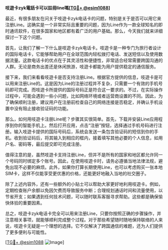 **吱遊卡zyk電話卡可以註冊line嗎[[TG💪+ @esim1088](https://t.me/s/esim1088)]**

最近，有很多朋友在问关于吱遊卡zyk电话卡的问题，特别是关于是否可以用它来注册Line。这确实是一个非常实际且重要的问题，因为Line作为一款全球知名的即时通讯软件，在很多国家和地区都有着广泛的用户基础。那么，今天我们就来详细探讨一下这个问题。

首先，让我们了解一下什么是吱遊卡zyk电话卡。吱遊卡是一种专门为旅行者设计的国际电话卡，它能够帮助用户在全球范围内轻松拨打电话、发送短信以及使用数据流量。这款电话卡的优点在于其灵活性和便捷性，非常适合经常需要跨国沟通的人群。无论是商务出差还是休闲旅游，吱遊卡都能为用户提供稳定的通信服务。

接下来，我们来看看吱遊卡是否支持注册Line。根据官方提供的信息，吱遊卡是可以用来注册Line的。这是因为Line的注册过程并不复杂，只需要一个有效的手机号码即可完成。而吱遊卡所提供的国际号码正是符合这一要求的。不过，在实际操作过程中，可能会遇到一些小问题，比如网络环境或者运营商设置的不同。因此，为了确保顺利注册，建议用户在注册前检查自己的网络连接是否稳定，并确认手机设置中没有阻止接收验证码的功能。

那么，如何用吱遊卡注册Line呢？步骤其实很简单。首先，下载并安装Line应用程序到你的智能手机上。然后打开应用，点击“注册”按钮，选择通过手机号码进行注册。输入吱遊卡提供的国际号码后，系统会发送一条包含验证码的短信到你的手机。收到验证码后，将其输入到相应的框内，接着填写其他必要的个人信息，如用户名、密码等，最后提交即可完成注册。

值得注意的是，虽然吱遊卡支持注册Line，但并不是所有的国家和地区都允许同一个号码同时绑定多个账号。因此，在使用吱遊卡时，请务必遵循当地法律法规，避免出现不必要的麻烦。此外，如果你打算长期使用Line，也可以考虑购买一张本地SIM卡，这样不仅能享受更优惠的价格，还能更好地融入当地的社交圈子。

除了上述内容外，还有一些额外的小贴士可以帮助大家更好地利用吱遊卡。例如，定期检查账户余额以免因欠费而导致服务中断；合理规划通话时间和流量使用，以节省开支；如果遇到任何技术问题，可以随时联系客服寻求帮助。这些都是确保愉快体验的重要因素。

总之，吱遊卡zyk电话卡完全可以用来注册Line，只要你按照正确的步骤操作，并注意相关事项，就能够顺利完成整个过程。对于那些希望随时随地保持联络的人来说，吱遊卡无疑是一个理想的选择。它不仅解决了跨国通信的难题，还为人们提供了更多便利与可能性。

[[TG💪+ @esim1088](https://t.me/s/esim1088) ![Image](https://i.postimg.cc/4NQfJmqS/Snipaste-2025-05-13-00-14-12.png)]